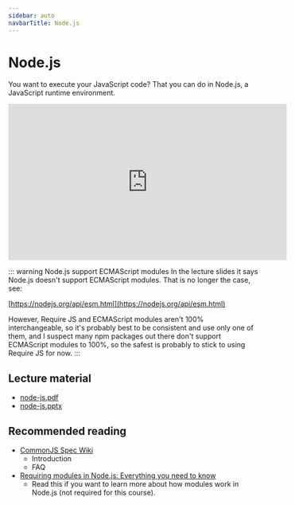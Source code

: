 ```yaml
---
sidebar: auto
navbarTitle: Node.js
---
```


# Node.js
You want to execute your JavaScript code? That you can do in Node.js, a JavaScript runtime environment.

<iframe width="560" height="314" src="https://www.youtube.com/embed/ybIg85flNeA" frameborder="0" allow="accelerometer; autoplay; encrypted-media; gyroscope; picture-in-picture" allowfullscreen></iframe>

::: warning Node.js support ECMAScript modules
In the lecture slides it says Node.js doesn't support ECMAScript modules. That is no longer the case, see:

[https://nodejs.org/api/esm.html](https://nodejs.org/api/esm.html)

However, Require JS and ECMAScript modules aren't 100% interchangeable, so it's probably best to be consistent and use only one of them, and I suspect many npm packages out there don't support ECMAScript modules to 100%, so the safest is probably to stick to using Require JS for now.
:::

## Lecture material
* [node-js.pdf](node-js.pdf)
* [node-js.pptx](node-js.pptx)

## Recommended reading
* [CommonJS Spec Wiki](http://wiki.commonjs.org/wiki/CommonJS)
    * Introduction
    * FAQ
* [Requiring modules in Node.js: Everything you need to know](https://medium.freecodecamp.org/requiring-modules-in-node-js-everything-you-need-to-know-e7fbd119be8)
    * Read this if you want to learn more about how modules work in Node.js (not required for this course).
